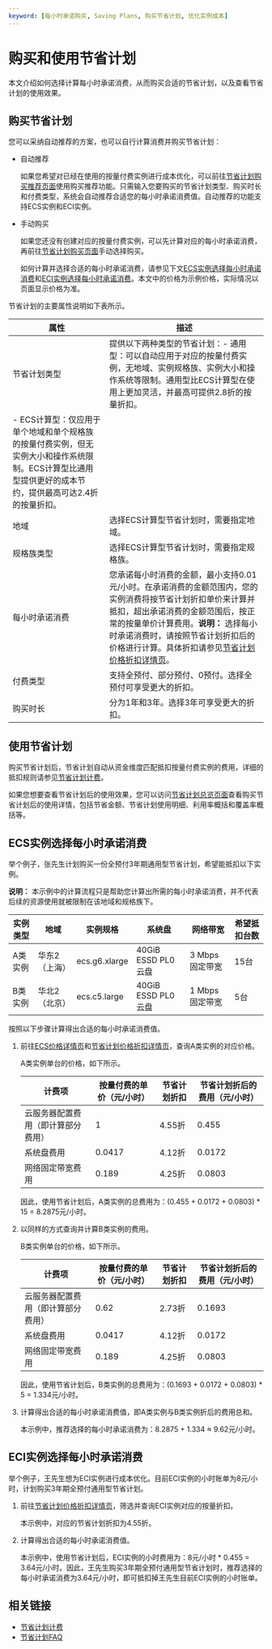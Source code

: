 ```yaml
---
keyword: [每小时承诺购买, Saving Plans, 购买节省计划, 优化实例成本]
---
```


# 购买和使用节省计划

本文介绍如何选择计算每小时承诺消费，从而购买合适的节省计划，以及查看节省计划的使用效果。

## 购买节省计划

您可以采纳自动推荐的方案，也可以自行计算消费并购买节省计划：

-   自动推荐

    如果您希望对已经在使用的按量付费实例进行成本优化，可以前往[节省计划购买推荐页面](https://usercenter2.aliyun.com/resource/spn/recommend)使用购买推荐功能。只需输入您要购买的节省计划类型、购买时长和付费类型，系统会自动推荐合适您的每小时承诺消费值。自动推荐的功能支持ECS实例和ECI实例。

-   手动购买

    如果您还没有创建对应的按量付费实例，可以先计算对应的每小时承诺消费，再前往[节省计划购买页面](https://common-buy.aliyun.com/?spm=a2c81.a53620e.app.1.5a1011279HUkI1&commodityCode=savingplan_common_public_cn#/buy)手动选择购买。

    如何计算并选择合适的每小时承诺消费，请参见下文[ECS实例选择每小时承诺消费](#section_mk3_ije_9t8)和[ECI实例选择每小时承诺消费](#section_lhc_azk_pnx)。本文中的价格为示例价格，实际情况以页面显示价格为准。


节省计划的主要属性说明如下表所示。

|属性|描述|
|--|--|
|节省计划类型|提供以下两种类型的节省计划：-   通用型：可以自动应用于对应的按量付费实例，无地域、实例规格族、实例大小和操作系统等限制。通用型比ECS计算型在使用上更加灵活，并最高可提供2.8折的按量折扣。
-   ECS计算型：仅应用于单个地域和单个规格族的按量付费实例，但无实例大小和操作系统限制。ECS计算型比通用型提供更好的成本节约，提供最高可达2.4折的按量折扣。 |
|地域|选择ECS计算型节省计划时，需要指定地域。|
|规格族类型|选择ECS计算型节省计划时，需要指定规格族。|
|每小时承诺消费|您承诺每小时消费的金额，最小支持0.01元/小时。在承诺消费的金额范围内，您的实例消费将按节省计划折扣单价来计算并抵扣，超出承诺消费的金额范围后，按正常的按量单价计算费用。**说明：** 选择每小时承诺消费时，请按照节省计划折扣后的价格进行计算。具体折扣请参见[节省计划价格折扣详情页](https://usercenter2.aliyun.com/resource/spn/price)。 |
|付费类型|支持全预付、部分预付、0预付。选择全预付可享受更大的折扣。|
|购买时长|分为1年和3年。选择3年可享受更大的折扣。|

## 使用节省计划

购买节省计划后，节省计划自动从资金维度匹配抵扣按量付费实例的费用，详细的抵扣规则请参见[节省计划计费](/cn.zh-CN/产品定价/计费方式/节省计划.md)。

如果您想要查看节省计划后的使用效果，您可以访问[节省计划总览页面](https://usercenter2.aliyun.com/resource/spn/overview)查看购买节省计划后的使用详情，包括节省金额、节省计划使用明细、利用率概括和覆盖率概括等。

## ECS实例选择每小时承诺消费

举个例子，张先生计划购买一份全预付3年期通用型节省计划，希望能抵扣以下实例。

**说明：** 本示例中的计算流程只是帮助您计算出所需的每小时承诺消费，并不代表后续的资源使用就被限制在该地域和规格族下。

|实例类型|地域|实例规格|系统盘|网络带宽|希望抵扣台数|
|----|--|----|---|----|------|
|A类实例|华东2（上海）|ecs.g6.xlarge|40GiB ESSD PL0云盘|3 Mbps固定带宽|15台|
|B类实例|华北2（北京）|ecs.c5.large|40GiB ESSD PL0云盘|1 Mbps固定带宽|5台|

按照以下步骤计算得出合适的每小时承诺消费值。

1.  前往[ECS价格详情页](https://www.aliyun.com/price/product#/ecs/detail)和[节省计划价格折扣详情页](https://usercenter2.aliyun.com/resource/spn/price)，查询A类实例的对应价格。

    A类实例单台的价格，如下所示。

    |计费项|按量付费的单价（元/小时）|节省计划折扣|节省计划折后的费用（元/小时）|
    |---|-------------|------|---------------|
    |云服务器配置费用（即计算部分费用）|1|4.55折|0.455|
    |系统盘费用|0.0417|4.12折|0.0172|
    |网络固定带宽费用|0.189|4.25折|0.0803|

    因此，使用节省计划后，A类实例的总费用为：\(0.455 + 0.0172 + 0.0803\) \* 15 = 8.2875元/小时。

2.  以同样的方式查询并计算B类实例的费用。

    B类实例单台的价格，如下所示。

    |计费项|按量付费的单价（元/小时）|节省计划折扣|节省计划折后的费用（元/小时）|
    |---|-------------|------|---------------|
    |云服务器配置费用（即计算部分费用）|0.62|2.73折|0.1693|
    |系统盘费用|0.0417|4.12折|0.0172|
    |网络固定带宽费用|0.189|4.25折|0.0803|

    因此，使用节省计划后，B类实例的总费用为：\(0.1693 + 0.0172 + 0.0803\) \* 5 = 1.334元/小时。

3.  计算得出合适的每小时承诺消费值，即A类实例与B类实例折后的费用总和。

    本示例中，推荐选择的每小时承诺消费为：8.2875 + 1.334 ≈ 9.62元/小时。


## ECI实例选择每小时承诺消费

举个例子，王先生想为ECI实例进行成本优化。目前ECI实例的小时账单为8元/小时，计划购买3年期全预付通用型节省计划。

1.  前往[节省计划价格折扣详情页](https://usercenter2.aliyun.com/resource/spn/price)，筛选并查询ECI实例对应的按量折扣。

    本示例中，对应的节省计划折扣为4.55折。

2.  计算得出合适的每小时承诺消费值。

    本示例中，使用节省计划后，ECI实例的小时费用为：8元/小时 \* 0.455 = 3.64元/小时。因此，王先生购买3年期全预付通用型节省计划时，推荐选择的每小时承诺消费为3.64元/小时，即可抵扣掉王先生目前ECI实例的小时账单。


## 相关链接

-   [节省计划计费](/cn.zh-CN/产品定价/计费方式/节省计划.md)
-   [节省计划FAQ](/cn.zh-CN/产品定价/计费FAQ.md)

